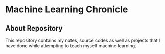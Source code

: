 # Machine Learning Chronicle

## About Repository

This repository contains my notes, source codes as well as projects that I have done while attempting to teach myself machine learning.